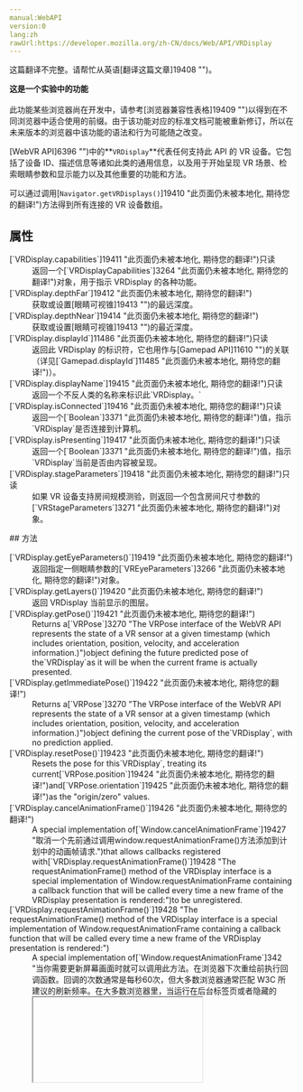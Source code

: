 ```yaml
---
manual:WebAPI
version:0
lang:zh
rawUrl:https://developer.mozilla.org/zh-CN/docs/Web/API/VRDisplay
---
```




这篇翻译不完整。请帮忙从英语[翻译这篇文章]19408 "")。






**这是一个实验中的功能**<br></br>此功能某些浏览器尚在开发中，请参考[浏览器兼容性表格]19409 "")以得到在不同浏览器中适合使用的前缀。由于该功能对应的标准文档可能被重新修订，所以在未来版本的浏览器中该功能的语法和行为可能随之改变。





[WebVR API]6396 "")中的**`VRDisplay`**代表任何支持此 API 的 VR 设备。它包括了设备 ID、描述信息等诸如此类的通用信息，以及用于开始呈现 VR 场景、检索眼睛参数和显示能力以及其他重要的功能和方法。



可以通过调用[`Navigator.getVRDisplays()`]19410 "此页面仍未被本地化, 期待您的翻译!")方法得到所有连接的 VR 设备数组。


## 属性<a name="属性"></a>
<dl><dt id=''>[`VRDisplay.capabilities`]19411 "此页面仍未被本地化, 期待您的翻译!")只读</dt><dd>返回一个[`VRDisplayCapabilities`]3264 "此页面仍未被本地化, 期待您的翻译!")对象，用于指示 VRDisplay 的各种功能。</dd><dt id=''>[`VRDisplay.depthFar`]19412 "此页面仍未被本地化, 期待您的翻译!")</dt><dd>获取或设置[眼睛可视锥]19413 "")的最远深度。</dd><dt id=''>[`VRDisplay.depthNear`]19414 "此页面仍未被本地化, 期待您的翻译!")</dt><dd>获取或设置[眼睛可视锥]19413 "")的最近深度。</dd><dt id=''>[`VRDisplay.displayId`]11486 "此页面仍未被本地化, 期待您的翻译!")只读</dt><dd>返回此 VRDisplay 的标识符，它也用作与[Gamepad API]11610 "")的关联（详见[`Gamepad.displayId`]11485 "此页面仍未被本地化, 期待您的翻译!")）。</dd><dt id=''>[`VRDisplay.displayName`]19415 "此页面仍未被本地化, 期待您的翻译!")只读</dt><dd>返回一个不反人类的名称来标识此`VRDisplay。`</dd><dt id=''>[`VRDisplay.isConnected`]19416 "此页面仍未被本地化, 期待您的翻译!")只读</dt><dd>返回一个[`Boolean`]3371 "此页面仍未被本地化, 期待您的翻译!")值，指示`VRDisplay`是否连接到计算机。</dd><dt id=''>[`VRDisplay.isPresenting`]19417 "此页面仍未被本地化, 期待您的翻译!")只读</dt><dd>返回一个[`Boolean`]3371 "此页面仍未被本地化, 期待您的翻译!")值，指示`VRDisplay`当前是否由内容被呈现。</dd><dt id=''>[`VRDisplay.stageParameters`]19418 "此页面仍未被本地化, 期待您的翻译!")只读</dt><dd>如果 VR 设备支持房间规模测验，则返回一个包含房间尺寸参数的[`VRStageParameters`]3271 "此页面仍未被本地化, 期待您的翻译!")对象。</dd></dl>
## 方法<a name="方法"></a>
<dl><dt id=''>[`VRDisplay.getEyeParameters()`]19419 "此页面仍未被本地化, 期待您的翻译!")</dt><dd>返回指定一侧眼睛参数的[`VREyeParameters`]3266 "此页面仍未被本地化, 期待您的翻译!")对象。</dd><dt id=''>[`VRDisplay.getLayers()`]19420 "此页面仍未被本地化, 期待您的翻译!")</dt><dd>返回 VRDisplay 当前显示的图层。</dd><dt id=''>[`VRDisplay.getPose()`]19421 "此页面仍未被本地化, 期待您的翻译!")</dt><dd>Returns a[`VRPose`]3270 "The VRPose interface of the WebVR API represents the state of a VR sensor at a given timestamp (which includes orientation, position, velocity, and acceleration information.)")object defining the future predicted pose of the`VRDisplay`as it will be when the current frame is actually presented.</dd><dt id=''>[`VRDisplay.getImmediatePose()`]19422 "此页面仍未被本地化, 期待您的翻译!")</dt><dd>Returns a[`VRPose`]3270 "The VRPose interface of the WebVR API represents the state of a VR sensor at a given timestamp (which includes orientation, position, velocity, and acceleration information.)")object defining the current pose of the`VRDisplay`, with no prediction applied.</dd><dt id=''>[`VRDisplay.resetPose()`]19423 "此页面仍未被本地化, 期待您的翻译!")</dt><dd>Resets the pose for this`VRDisplay`, treating its current[`VRPose.position`]19424 "此页面仍未被本地化, 期待您的翻译!")and[`VRPose.orientation`]19425 "此页面仍未被本地化, 期待您的翻译!")as the &quot;origin/zero&quot; values.</dd><dt id=''>[`VRDisplay.cancelAnimationFrame()`]19426 "此页面仍未被本地化, 期待您的翻译!")</dt><dd>A special implementation of[`Window.cancelAnimationFrame`]19427 "取消一个先前通过调用window.requestAnimationFrame()方法添加到计划中的动画帧请求.")that allows callbacks registered with[`VRDisplay.requestAnimationFrame()`]19428 "The requestAnimationFrame() method of the VRDisplay interface is a special implementation of Window.requestAnimationFrame containing a callback function that will be called every time a new frame of the VRDisplay presentation is rendered:")to be unregistered.</dd><dt id=''>[`VRDisplay.requestAnimationFrame()`]19428 "The requestAnimationFrame() method of the VRDisplay interface is a special implementation of Window.requestAnimationFrame containing a callback function that will be called every time a new frame of the VRDisplay presentation is rendered:")</dt><dd>A special implementation of[`Window.requestAnimationFrame`]342 "当你需要更新屏幕画面时就可以调用此方法。在浏览器下次重绘前执行回调函数。回调的次数通常是每秒60次，但大多数浏览器通常匹配 W3C 所建议的刷新频率。在大多数浏览器里，当运行在后台标签页或者隐藏的<iframe> 里时，requestAnimationFrame() 会暂停调用以提升性能和电池寿命。")containing a callback function that will be called every time a new frame of the`VRDisplay`presentation is rendered.</dd><dt id=''>[`VRDisplay.requestPresent()`]19429 "此页面仍未被本地化, 期待您的翻译!")</dt><dd>Starts the`VRDisplay`presenting a scene.</dd><dt id=''>[`VRDisplay.exitPresent()`]19430 "此页面仍未被本地化, 期待您的翻译!")</dt><dd>Stops the`VRDisplay`presenting a scene.</dd><dt id=''>[`VRDisplay.submitFrame()`]19431 "此页面仍未被本地化, 期待您的翻译!")</dt><dd>Captures the current state of the[`VRLayer`]19432 "此页面仍未被本地化, 期待您的翻译!")currently being presented and displays it on the`VRDisplay`.</dd></dl>
## 示例<a name="示例"></a>

```
TBD.
```

## 规范<a name="规范"></a>
Specification | Status | Comment 
 | Unknown | Initial definition 


## 浏览器兼容性<a name="浏览器兼容性"></a>


**[We&#39;re converting our compatibility data into a machine-readable JSON format]3344 "")**. This compatibility table still uses the old format, because we haven&#39;t yet converted the data it contains.**[Find out how you can help!]3392 "")**


* 
* 
Feature | Chrome | Firefox (Gecko) | Internet Explorer | Opera | Safari (WebKit) 
Basic support | (Yes) | (Yes) | 未实现 | 未实现 | 未实现 




## 另请参见<a name="另请参见"></a>

* [WebVR API 主页]6396 "")。
* [MozVr.com]11989 "")— 来源于 Mozilla VR 团队的演示、下载以及其他资源。



## 文档标签和贡献者
**此页面的贡献者：**[sunwanxin213]19433 "")
**最后编辑者:**[sunwanxin213]19433 ""),<time>Oct 14, 2016, 11:57:49 AM</time>


